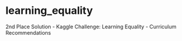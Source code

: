 # learning_equality
2nd Place Solution - Kaggle Challenge: Learning Equality - Curriculum Recommendations
